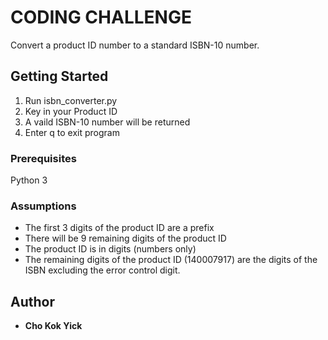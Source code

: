 # CODING CHALLENGE

Convert a product ID number to a standard ISBN-10 number.

## Getting Started

1) Run isbn_converter.py
2) Key in your Product ID
3) A vaild ISBN-10 number will be returned
4) Enter q to exit program


### Prerequisites

Python 3

### Assumptions
- The first 3 digits of the product ID are a prefix 
- There will be 9 remaining digits of the product ID
- The product ID is in digits (numbers only)
- The remaining digits of the product ID (140007917) are the digits of the ISBN excluding the error control digit.

## Author

* **Cho Kok Yick** 

